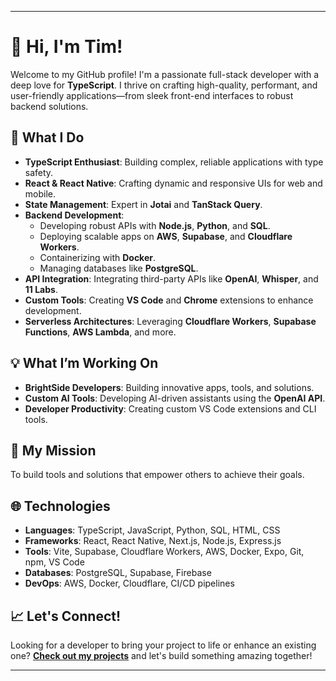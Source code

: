 ---

# 👋 Hi, I'm Tim!

Welcome to my GitHub profile! I'm a passionate full-stack developer with a deep love for **TypeScript**. I thrive on crafting high-quality, performant, and user-friendly applications—from sleek front-end interfaces to robust backend solutions.

## 🚀 What I Do

- **TypeScript Enthusiast**: Building complex, reliable applications with type safety.
- **React & React Native**: Crafting dynamic and responsive UIs for web and mobile.
- **State Management**: Expert in **Jotai** and **TanStack Query**.
- **Backend Development**:
  - Developing robust APIs with **Node.js**, **Python**, and **SQL**.
  - Deploying scalable apps on **AWS**, **Supabase**, and **Cloudflare Workers**.
  - Containerizing with **Docker**.
  - Managing databases like **PostgreSQL**.
- **API Integration**: Integrating third-party APIs like **OpenAI**, **Whisper**, and **11 Labs**.
- **Custom Tools**: Creating **VS Code** and **Chrome** extensions to enhance development.
- **Serverless Architectures**: Leveraging **Cloudflare Workers**, **Supabase Functions**, **AWS Lambda**, and more.

## 💡 What I’m Working On

- **BrightSide Developers**: Building innovative apps, tools, and solutions.
- **Custom AI Tools**: Developing AI-driven assistants using the **OpenAI API**.
- **Developer Productivity**: Creating custom VS Code extensions and CLI tools.

## 🎯 My Mission

To build tools and solutions that empower others to achieve their goals.

## 🌐 Technologies

- **Languages**: TypeScript, JavaScript, Python, SQL, HTML, CSS
- **Frameworks**: React, React Native, Next.js, Node.js, Express.js
- **Tools**: Vite, Supabase, Cloudflare Workers, AWS, Docker, Expo, Git, npm, VS Code
- **Databases**: PostgreSQL, Supabase, Firebase
- **DevOps**: AWS, Docker, Cloudflare, CI/CD pipelines

## 📈 Let's Connect!

Looking for a developer to bring your project to life or enhance an existing one? **[Check out my projects](https://github.com/brightsidedeveloper)** and let's build something amazing together!

---